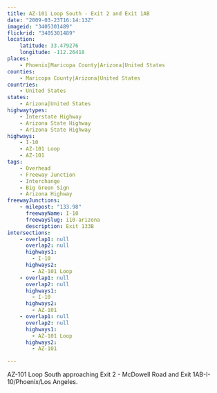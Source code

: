 ```yaml
---
title: AZ-101 Loop South - Exit 2 and Exit 1AB
date: "2009-03-23T16:14:13Z"
imageid: "3405301489"
flickrid: "3405301489"
location:
    latitude: 33.479276
    longitude: -112.26418
places:
    - Phoenix|Maricopa County|Arizona|United States
counties:
    - Maricopa County|Arizona|United States
countries:
    - United States
states:
    - Arizona|United States
highwaytypes:
    - Interstate Highway
    - Arizona State Highway
    - Arizona State Highway
highways:
    - I-10
    - AZ-101 Loop
    - AZ-101
tags:
    - Overhead
    - Freeway Junction
    - Interchange
    - Big Green Sign
    - Arizona Highway
freewayJunctions:
    - milepost: "133.98"
      freewayName: I-10
      freewaySlug: i10-arizona
      description: Exit 133B
intersections:
    - overlap1: null
      overlap2: null
      highways1:
        - I-10
      highways2:
        - AZ-101 Loop
    - overlap1: null
      overlap2: null
      highways1:
        - I-10
      highways2:
        - AZ-101
    - overlap1: null
      overlap2: null
      highways1:
        - AZ-101 Loop
      highways2:
        - AZ-101

---
```

AZ-101 Loop South approaching Exit 2 - McDowell Road and Exit 1AB-I-10/Phoenix/Los Angeles.